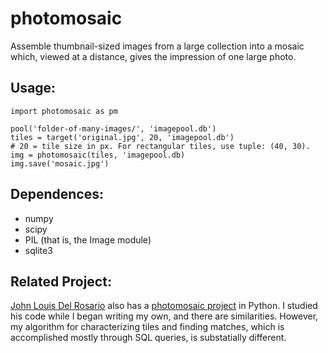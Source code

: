 photomosaic
=========

Assemble thumbnail-sized images from a large collection into a mosaic which, viewed at a distance, gives the impression of one large photo.

Usage:
-----

    import photomosaic as pm
    
    pool('folder-of-many-images/', 'imagepool.db')
    tiles = target('original.jpg', 20, 'imagepool.db')
    # 20 = tile size in px. For rectangular tiles, use tuple: (40, 30).
    img = photomosaic(tiles, 'imagepool.db)
    img.save('mosaic.jpg')


Dependences:
-----------

* numpy
* scipy
* PIL (that is, the Image module)
* sqlite3

Related Project:
---------------
[John Louis Del Rosario](https://github.com/john2x) also has a [photomosaic project](https://github.com/john2x/photomosaic) in Python. I studied his code while I began writing my own, and there are similarities. However, my algorithm for characterizing tiles and finding matches, which is accomplished mostly through SQL queries, is substatially different.
